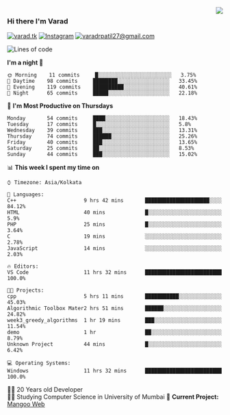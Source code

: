 <img align='right' src="https://github-readme-stats.vercel.app/api?username=varadp2000&show_icons=true">

### Hi there I'm Varad

[![varad.tk](https://img.shields.io/static/v1?label=varad.tk&message=%20&color=yellow&logo=&style=flat-square&logoColor=white)](https://varad.tk/)
[![Instagram](https://img.shields.io/static/v1?label=Instagram&message=%20&color=orange&logo=Instagram&style=flat-square&logoColor=white)](https://www.instagram.com/varad.r.p/)
[![varadrpatil27@gmail.com](https://img.shields.io/static/v1?label=me@lucafluri.ch&message=%20&color=red&logo=gmail&style=flat-square&logoColor=white)](mailto:varadrpatil27@gmail.com)


<!--START_SECTION:waka-->
![Lines of code](https://img.shields.io/badge/From%20Hello%20World%20I've%20written-969213%20Lines%20of%20code-blue)

**I'm a night 🦉** 

```text
🌞 Morning    11 commits     █░░░░░░░░░░░░░░░░░░░░░░░░   3.75% 
🌆 Daytime    98 commits     ████████░░░░░░░░░░░░░░░░░   33.45% 
🌃 Evening    119 commits    ██████████░░░░░░░░░░░░░░░   40.61% 
🌙 Night      65 commits     █████░░░░░░░░░░░░░░░░░░░░   22.18%

```
📅 **I'm Most Productive on Thursdays** 

```text
Monday       54 commits     ████░░░░░░░░░░░░░░░░░░░░░   18.43% 
Tuesday      17 commits     █░░░░░░░░░░░░░░░░░░░░░░░░   5.8% 
Wednesday    39 commits     ███░░░░░░░░░░░░░░░░░░░░░░   13.31% 
Thursday     74 commits     ██████░░░░░░░░░░░░░░░░░░░   25.26% 
Friday       40 commits     ███░░░░░░░░░░░░░░░░░░░░░░   13.65% 
Saturday     25 commits     ██░░░░░░░░░░░░░░░░░░░░░░░   8.53% 
Sunday       44 commits     ███░░░░░░░░░░░░░░░░░░░░░░   15.02%

```


📊 **This week I spent my time on** 

```text
⌚︎ Timezone: Asia/Kolkata

💬 Languages: 
C++                      9 hrs 42 mins       █████████████████████░░░░   84.12% 
HTML                     40 mins             █░░░░░░░░░░░░░░░░░░░░░░░░   5.9% 
PHP                      25 mins             █░░░░░░░░░░░░░░░░░░░░░░░░   3.64% 
C                        19 mins             ░░░░░░░░░░░░░░░░░░░░░░░░░   2.78% 
JavaScript               14 mins             ░░░░░░░░░░░░░░░░░░░░░░░░░   2.03%

🔥 Editors: 
VS Code                  11 hrs 32 mins      █████████████████████████   100.0%

🐱‍💻 Projects: 
cpp                      5 hrs 11 mins       ███████████░░░░░░░░░░░░░░   45.03% 
Algorithmic Toolbox Mater2 hrs 51 mins       ██████░░░░░░░░░░░░░░░░░░░   24.82% 
week3_greedy_algorithms  1 hr 19 mins        ███░░░░░░░░░░░░░░░░░░░░░░   11.54% 
demo                     1 hr                ██░░░░░░░░░░░░░░░░░░░░░░░   8.79% 
Unknown Project          44 mins             █░░░░░░░░░░░░░░░░░░░░░░░░   6.42%

💻 Operating Systems: 
Windows                  11 hrs 32 mins      █████████████████████████   100.0%

```


<!--END_SECTION:waka-->


👨‍💻 20 Years old Developer  
👨‍🎓 Studying Computer Science in University of Mumbai
🚧 **Current Project:** [Mangoo Web](https://github.com/varadp2000/mongoo-web)
